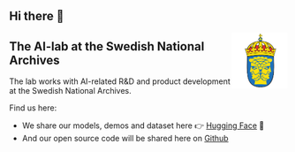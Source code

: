 ## Hi there 👋

<img src="https://raw.githubusercontent.com/Borg93/Riksarkivet_docs/main/docs/assets/fav-removebg-preview.png" width="20%" height="20%" align="right" />

<h2> The AI-lab at the Swedish National Archives </h2>
The lab works with AI-related R&D and product development at the Swedish National Archives.

Find us here:

<ul>
<!--  <li>  Our <a href="https://github.com/Riksarkivet/dataplattform/wiki/Home-english-version" class="underline"> Github page</a>  for the Datalab at Riksarkivet  🔥 </li>  -->
  <li>  We share our models, demos and dataset here 👉  <a href="https://huggingface.co/Riksarkivet" class="underline"> Hugging Face</a> 🤗 </li> 
 <li>  And our open source code will be shared here on <a href="https://github.com/orgs/AI-Riksarkivet/repositories" class="underline">  Github </a> </li> 
</ul>

</p>
